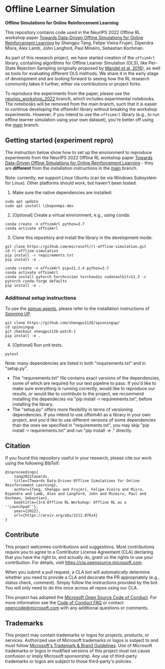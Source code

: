 # Offline Learner Simulation
**Offline Simulations for Online Reinforcement Learning**

This repository contains code used in the NeurIPS 2022 Offline RL workshop paper [Towards Data-Driven Offline Simulations for Online Reinforcement Learning](https://arxiv.org/abs/2211.07614) by Shengpu Tang, Felipe Vieira Frujeri, Dipendra Misra, Alex Lamb, John Langford, Paul Mineiro, Sebastian Kochman.

As part of this research project, we have started creation of the ``offsim4rl`` library, containing algorithms for Offline Learner Simulation (OLS), like Per-State Rejection Sampling (originally proposed by [Mandel et al, 2016](https://grail.cs.washington.edu/projects/nonstationaryeval/)), as well as tools for evaluating different OLS methods. We share it in the early stage of development and are looking forward to seeing how the RL research community takes it further, either via contributions or project forks.

To reproduce the experiments from the paper, please use the [neurips_workshop_2022](https://github.com/microsoft/rl-offline-simulation/tree/neurips_workshop_2022) branch, which includes experimental notebooks. The notebooks will be removed from the main branch, such that it is easier to continue developing the offsim4rl library without breaking the workshop experiments. However, if you intend to use the ``offsim4rl`` library (e.g., to run offline learner simulation using your own dataset), you're better off using the [main](https://github.com/microsoft/rl-offline-simulation/tree/main) branch.

## Getting started (experiment repro)

The instruction below show how to set up the environment to reproduce experiments from the NeurIPS 2022 Offline RL workshop paper [Towards Data-Driven Offline Simulations for Online Reinforcement Learning](https://arxiv.org/abs/2211.07614) - they are **different** from the installation instructions in the [main](https://github.com/microsoft/rl-offline-simulation/tree/main) branch.

Note: currently, we support Linux Ubuntu (can be via Windows Subsystem for Linux). Other platforms should work, but haven't been tested.

1. Make sure the native dependencies are installed:

```console
sudo apt update
sudo apt install libopenmpi-dev
```

2. [Optional] Create a virtual environment, e.g., using conda:

```console
conda create -n offsim4rl python=3.7
conda activate offsim4rl
```

3. Clone this repository and install the library in the development mode:

```console
git clone https://github.com/microsoft/rl-offline-simulation.git
cd rl-offline-simulation
pip install -r requirements.txt
pip install -e .
```



```console
conda create -n offsim4rl pip=21.2.4 python=3.7
conda activate offsim4rl
conda install pytorch torchvision torchaudio cudatoolkit=11.3 -c pytorch conda-forge defaults
pip install -e .
```

### Additional setup instructions
To use the [spinup agents](https://github.com/microsoft/rl-offline-simulation/tree/main/offsim4rl/agents/spinup), please refer to the installation instructions of [Spinning UP](https://spinningup.openai.com/en/latest/user/installation.html#installing-spinning-up).

```console
git clone https://github.com/shengpu1126/spinningup/
cd spinningup
git checkout shengpu1126-patch-1
pip install -e .
```



4. [Optional] Run unit tests.

```console
pytest
```

Note: many dependencies are listed in both "requirements.txt" and in "setup.py".
 * The "requirements.txt" file contains exact versions of the dependencies, some of which are required for our test pipeline to pass. If you'd like to make sure everything is running correctly, would like to reproduce our results, or would like to contribute to the project, we recommend installing the dependecies via "pip install -r requirements.txt", before installing the library.
 * The "setup.py" offers more flexibility in terms of versioning dependencies. If you intend to use offsim4rl as a library in your own project, and you'd like to use different versions of some dependencies than the ones we specified in "requirements.txt", you may skip "pip install -r requirements.txt" and run "pip install -e ." directly.

## Citation

If you found this repository useful in your research, please cite our work using the following BibTeX:

```
@inproceedings{
    tang2022towards,
    title={Towards Data-Driven Offline Simulations for Online Reinforcement Learning},
    author={Tang, Shengpu and Frujeri, Felipe Vieira and Misra, Dipendra and Lamb, Alex and Langford, John and Mineiro, Paul and Kochman, Sebastian},
    booktitle={3rd Offline RL Workshop: Offline RL as a ''Launchpad''},
    year={2022},
    url={https://arxiv.org/abs/2211.07614}
}
```

## Contribute

This project welcomes contributions and suggestions.  Most contributions require you to agree to a
Contributor License Agreement (CLA) declaring that you have the right to, and actually do, grant us
the rights to use your contribution. For details, visit https://cla.opensource.microsoft.com.

When you submit a pull request, a CLA bot will automatically determine whether you need to provide
a CLA and decorate the PR appropriately (e.g., status check, comment). Simply follow the instructions
provided by the bot. You will only need to do this once across all repos using our CLA.

This project has adopted the [Microsoft Open Source Code of Conduct](https://opensource.microsoft.com/codeofconduct/).
For more information see the [Code of Conduct FAQ](https://opensource.microsoft.com/codeofconduct/faq/) or
contact [opencode@microsoft.com](mailto:opencode@microsoft.com) with any additional questions or comments.

## Trademarks

This project may contain trademarks or logos for projects, products, or services. Authorized use of Microsoft 
trademarks or logos is subject to and must follow 
[Microsoft's Trademark & Brand Guidelines](https://www.microsoft.com/en-us/legal/intellectualproperty/trademarks/usage/general).
Use of Microsoft trademarks or logos in modified versions of this project must not cause confusion or imply Microsoft sponsorship.
Any use of third-party trademarks or logos are subject to those third-party's policies.
